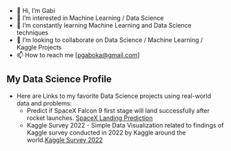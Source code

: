 - 👋 Hi, I’m Gabi
- 👀 I’m interested in Machine Learning / Data Science
- 🌱 I’m constantly learning Machine Learning and Data Science techniques
- 💞️ I’m looking to collaborate on Data Science / Machine Learning / Kaggle Projects
- 📫 How to reach me [pgaboka@gmail.com]

## My Data Science Profile
- Here are Links to my favorite Data Science projects using real-world data and problems:
  - Predict if SpaceX Falcon 9 first stage will land successfully after rocket launches. [SpaceX Landing Prediction](https://github.com/prievarag/SpaceX-Falcon-9-1st-stage-Success-Landing-Prediction)
  - Kaggle Survey 2022 - Simple Data Visualization related to findings of Kaggle survey conducted in 2022 by Kaggle around the world.[Kaggle Survey 2022](https://github.com/prievarag/Kaggle-Survey-2022/tree/main)
